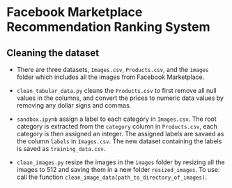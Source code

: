 # Facebook Marketplace Recommendation Ranking System
## Cleaning the dataset

- There are three datasets, `Images.csv`, `Products.csv`, and the `images` folder which includes all the images from Facebook Marketplace. 

- `clean_tabular_data.py` cleans the `Products.csv` to first remove all null values in the columns, and convert the prices to numeric data values by removing any dollar signs and commas. 

- `sandbox.ipynb` assign a label to each category in `Images.csv`. The root category is extracted from the `category` column in `Products.csv`, each category is then assigned an integer. The assigned labels are savaed as the column `labels` in `Images.csv`. The new dataset containing the labels is saved as `training_data.csv`. 

- `clean_images.py` resize the images in the `images` folder by resizing all the images to 512 and saving them in a new folder `resized_images`. To use: call the function `clean_image_data(path_to_directory_of_images)`. 